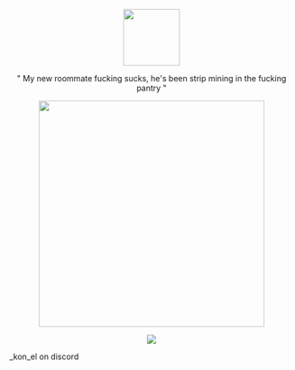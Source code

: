 <p align="center">
      <img height=100 src="https://github.com/user-attachments/assets/5ce2b122-6a38-49fe-8198-5ec01a907ed2">
    </p>
    
<p align="center">
 "  My new roommate fucking sucks, he's been strip mining in the fucking pantry  "

<p align="center">
      <img height=400 src="https://github.com/user-attachments/assets/37827a16-759f-4c9c-b968-90eb0d02d0bf">
    </p>

<p align="center">
      <img src="https://github.com/user-attachments/assets/87b5da25-e29c-4e1a-b3ec-32d9670e0b5a">
    </p>





_kon_el on discord

